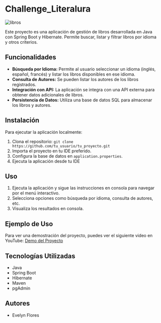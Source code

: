 # Challenge_Literalura

![libros](https://github.com/EvelynDFloresL/Challenge_Literalura/assets/91141972/62c7ffee-ee4b-48e2-a117-7948dc5d4863)

Este proyecto es una aplicación de gestión de libros desarrollada en Java con Spring Boot y Hibernate. Permite buscar, listar y filtrar libros por idioma y otros criterios.

## Funcionalidades

- **Búsqueda por Idioma:** Permite al usuario seleccionar un idioma (inglés, español, francés) y listar los libros disponibles en ese idioma.
- **Consulta de Autores:** Se pueden listar los autores de los libros registrados.
- **Integración con API:** La aplicación se integra con una API externa para obtener datos adicionales de libros.
- **Persistencia de Datos:** Utiliza una base de datos SQL para almacenar los libros y autores.

## Instalación

Para ejecutar la aplicación localmente:

1. Clona el repositorio: `git clone https://github.com/tu_usuario/tu_proyecto.git`
2. Importa el proyecto en tu IDE preferido.
3. Configura la base de datos en `application.properties`.
4. Ejecuta la aplicación desde tu IDE 

## Uso

1. Ejecuta la aplicación y sigue las instrucciones en consola para navegar por el menú interactivo.
2. Selecciona opciones como búsqueda por idioma, consulta de autores, etc.
3. Visualiza los resultados en consola.

## Ejemplo de Uso

Para ver una demostración del proyecto, puedes ver el siguiente video en YouTube: [Demo del Proyecto](https://youtu.be/Ll-P_efyteQ)

## Tecnologías Utilizadas

- Java
- Spring Boot
- Hibernate
- Maven
- pgAdmin

## Autores

- Evelyn Flores

